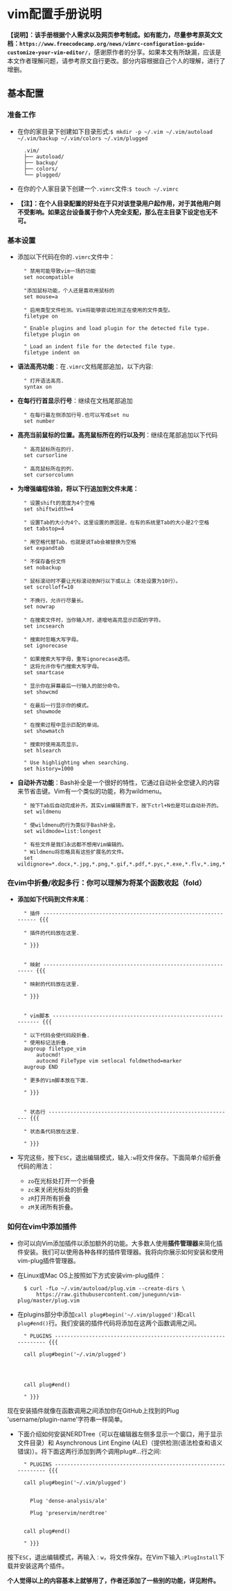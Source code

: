 # vim配置手册说明

**【说明】：该手册根据个人需求以及网页参考制成。如有能力，尽量参考原英文文档：`https://www.freecodecamp.org/news/vimrc-configuration-guide-customize-your-vim-editor/`**，感谢原作者的分享。如果本文有所缺漏，应该是本文作者理解问题，请参考原文自行更改。部分内容根据自己个人的理解，进行了增删。

## 基本配置

### 准备工作
- 在你的家目录下创建如下目录形式:`$ mkdir -p ~/.vim ~/.vim/autoload ~/.vim/backup ~/.vim/colors ~/.vim/plugged`


		.vim/
		├── autoload/
		├── backup/
		├── colors/	 
		└── plugged/


- 在你的个人家目录下创建一个`.vimrc`文件:`$ touch ~/.vimrc`
- **【注】：在个人目录配置的好处在于只对该登录用户起作用，对于其他用户则不受影响。如果这台设备属于你个人完全支配，那么在主目录下设定也无不可。**

### 基本设置

- 添加以下代码在你的`.vimrc`文件中：


		" 禁用可能导致vim一场的功能
		set nocompatible
		
		"添加鼠标功能，个人还是喜欢用鼠标的
		set mouse=a
		
		" 启用类型文件检测。Vim将能够尝试检测正在使用的文件类型。
		filetype on
		
		" Enable plugins and load plugin for the detected file type.
		filetype plugin on
		
		" Load an indent file for the detected file type.
		filetype indent on

- **语法高亮功能**：在`.vimrc`文档尾部追加，以下内容:

		" 打开语法高亮.
		syntax on

- **在每行行首显示行号**：继续在文档尾部追加

		" 在每行最左侧添加行号.也可以写成set nu
		set number

- **高亮当前鼠标的位置。高亮鼠标所在的行以及列**：继续在尾部追加以下代码

		" 高亮鼠标所在的行.
		set cursorline
		
		" 高亮鼠标所在的列.
		set cursorcolumn

- **为增强编程体验，将以下行追加到文件末尾：**
		
		" 设置shift的宽度为4个空格
		set shiftwidth=4
		
		" 设置Tab的大小为4个。这里设置的原因是，在有的系统里Tab的大小是2个空格
		set tabstop=4
		
		" 用空格代替Tab，也就是说Tab会被替换为空格
		set expandtab
		
		" 不保存备份文件
		set nobackup
		
		" 鼠标滚动时不要让光标滚动到N行以下或以上（本处设置为10行）。
		set scrolloff=10
		
		" 不换行，允许行尽量长。
		set nowrap
		
		" 在搜索文件时，当你输入时，递增地高亮显示匹配的字符。
		set incsearch
		
		" 搜索时忽略大写字母。
		set ignorecase
		
		" 如果搜索大写字母，重写ignorecase选项。
		" 这将允许你专门搜索大写字母。
		set smartcase
		
		" 显示你在屏幕最后一行输入的部分命令。
		set showcmd
		
		" 在最后一行显示你的模式。
		set showmode
		
		" 在搜索过程中显示匹配的单词。
		set showmatch
		
		" 搜索时使用高亮显示。
		set hlsearch
		
		" Use highlighting when searching.
		set history=1000

- **自动补齐功能**：Bash补全是一个很好的特性，它通过自动补全您键入的内容来节省击键。Vim有一个类似的功能，称为wildmenu。

		" 按下Tab后自动完成补齐。其实vim编辑界面下，按下ctrl+N也是可以自动补齐的。
		set wildmenu
		
		" 使wildmenu的行为类似于Bash补全。
		set wildmode=list:longest
		
		" 有些文件是我们永远都不想用Vim编辑的。
		" Wildmenu将忽略具有这些扩展名的文件。
		set wildignore=*.docx,*.jpg,*.png,*.gif,*.pdf,*.pyc,*.exe,*.flv,*.img,*.xlsx

### 在vim中折叠/收起多行：你可以理解为将某个函数收起（fold）

- **添加如下代码到文件末尾**：

		" 插件 ---------------------------------------------------------------- {{{
		
		" 插件的代码放在这里.
		
		" }}}
		
		
		" 映射 --------------------------------------------------------------- {{{
		
		" 映射的代码放在这里.
		
		" }}}
		
		
		" vim脚本 -------------------------------------------------------------- {{{
		
		" 以下代码会使代码段折叠.
		" 使用标记法折叠.
		augroup filetype_vim
		    autocmd!
		    autocmd FileType vim setlocal foldmethod=marker
		augroup END
		
		" 更多的Vim脚本放在下面.
		
		" }}}
		
		
		" 状态行 ------------------------------------------------------------ {{{
		
		" 状态条代码放在这里.
		
		" }}}

- 写完这些，按下`ESC`，退出编辑模式，输入`:w`将文件保存。下面简单介绍折叠代码的用法：
	- `zo`在光标处打开一个折叠
	- `zc`来关闭光标处的折叠
	- `zR`打开所有折叠
	- `zM`关闭所有折叠。

### 如何在vim中添加插件

- 你可以向Vim添加插件以添加额外的功能。大多数人使用**插件管理器**来简化插件安装。我们可以使用各种各样的插件管理器。我将向你展示如何安装和使用vim-plug插件管理器。
- 在Linux或Mac OS上按照如下方式安装vim-plug插件：
		
		$ curl -fLo ~/.vim/autoload/plug.vim --create-dirs \
		    https://raw.githubusercontent.com/junegunn/vim-plug/master/plug.vim

- 在plugins部分中添加`call plug#begin('~/.vim/plugged')`和`call plug#end()`行。我们安装的插件代码将添加在这两个函数调用之间。

		" PLUGINS ---------------------------------------------------------------- {{{
		
		call plug#begin('~/.vim/plugged')
		
		
		
		
		call plug#end()
		
		" }}}


现在安装插件就像在函数调用之间添加你在GitHub上找到的Plug 'username/plugin-name'字符串一样简单。

- 下面介绍如何安装NERDTree（可以在编辑器左侧多显示一个窗口，用于显示文件目录）和 Asynchronous Lint Engine (ALE)（提供检测(语法检查和语义错误)）。将下面这两行添加到两个调用plug#…行之间:

		" PLUGINS ---------------------------------------------------------------- {{{
		
		call plug#begin('~/.vim/plugged')
		
		
		  Plug 'dense-analysis/ale'
		
		  Plug 'preservim/nerdtree'
		
		
		call plug#end()
		
		" }}}

按下`ESC`，退出编辑模式，再输入`：w`，将文件保存。在Vim下输入`:PlugInstall`下载并安装这两个插件。

**个人觉得以上的内容基本上就够用了，作者还添加了一些别的功能，详见附件。**